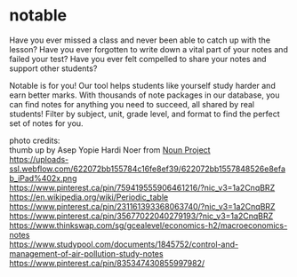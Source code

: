 # notable
Have you ever missed a class and never been able to catch up with the lesson?
Have you ever forgotten to write down a vital part of your notes and failed your test?
Have you ever felt compelled to share your notes and support other students?

Notable is for you! Our tool helps students like yourself study harder and earn better marks. With thousands of note packages in our database, you can find notes for anything you need to succeed, all shared by real students! Filter by subject, unit, grade level, and format to find the perfect set of notes for you.

photo credits: <br>
thumb up by Asep Yopie Hardi Noer from <a href="https://thenounproject.com/browse/icons/term/thumb-up/" target="_blank" title="thumb up Icons">Noun Project</a><br>
https://uploads-ssl.webflow.com/622072bb155784c16fe8ef39/622072bb1557848526e8efab_iPad%402x.png<br>
https://www.pinterest.ca/pin/759419555906461216/?nic_v3=1a2CnqBRZ<br>
https://en.wikipedia.org/wiki/Periodic_table<br>
https://www.pinterest.ca/pin/231161393368063740/?nic_v3=1a2CnqBRZ<br>
https://www.pinterest.ca/pin/35677022040279193/?nic_v3=1a2CnqBRZ<br>
https://www.thinkswap.com/sg/gcealevel/economics-h2/macroeconomics-notes<br>
https://www.studypool.com/documents/1845752/control-and-management-of-air-pollution-study-notes<br>
https://www.pinterest.ca/pin/835347430855997982/
